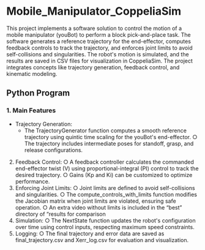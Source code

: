 # Mobile_Manipulator_CoppeliaSim

This project implements a software solution to control the motion of a mobile manipulator (youBot) to perform a block pick-and-place task. The software generates a reference trajectory for the end-effector, computes feedback controls to track the trajectory, and enforces joint limits to avoid self-collisions and singularities.
The robot's motion is simulated, and the results are saved in CSV files for visualization in CoppeliaSim. The project integrates concepts like trajectory generation, feedback control, and kinematic modeling.

## Python Program

### 1. Main Features

- Trajectory Generation:
  - The TrajectoryGenerator function computes a smooth reference trajectory using quintic time scaling for the youBot's end-effector.
○ The trajectory includes intermediate poses for standoff, grasp, and release configurations.
2. Feedback Control:
○ A feedback controller calculates the commanded end-effector twist (V) using proportional-integral (PI) control to track the desired trajectory.
○ Gains (Kp and Ki) can be customized to optimize performance.
3. Enforcing Joint Limits:
○ Joint limits are defined to avoid self-collisions and singularities.
○ The compute_controls_with_limits function modifies the Jacobian matrix when joint limits are violated, ensuring safe operation.
○ An extra video without limits is included in the “best” directory of “results for comparison
4. Simulation:
○ The NextState function updates the robot's configuration over time using control inputs, respecting maximum speed constraints.
5. Logging:
○ The final trajectory and error data are saved as final_trajectory.csv and Xerr_log.csv for evaluation and visualization.
